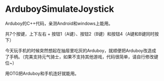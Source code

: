 # ArduboySimulateJoystick

Arduboy的C++代码，亲测Android和windows上能用。

共7个按键，上下左右 + 按钮1（A键）、按钮2（B键）和按钮4（A键和B键同时按下）

今天玩手机的时候突然想起在抽屉里吃灰的Arduboy，就顺便把Arduboy改造成了手柄。（完美支持元气骑士，如果不支持其他游戏，代码很简单，请自行修改键位~）

用OTG把Arduboy和手机连好就能用。
